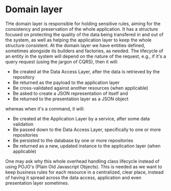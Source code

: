 # Domain layer

THe domain layer is responsible for holding sensitive rules, aiming for the consistency and preservation of the whole application. It has a structure focused on protecting the quality of the data being transfered in and out of the system, as well as helping the application layer to keep the whole structure consistent.
At the domain layer we have entities defined, sometimes alongside its builders and factories, as needed. The lifecycle of an entity in the system will depend on the nature of the request, e.g., if it's a query request (using the jargon of CQRS), then it will:

- Be created at the Data Access Layer, after the data is retrieved by the repository
- Be returned as the payload to the application layer
- Be cross-validated against another resources (when applicable)
- Be asked to create a JSON representation of itself and
- Be returned to the presentation layer as a JSON object

whereas when it's a command, it will:

- Be created at the Application Layer by a service, after some data validation
- Be passed down to the Data Access Layer, specifically to one or more repositories
- Be persisted to the database by one or more repositories
- Be returned as a new, updated instance to the application layer (when applicable)

One may ask why this whole overhead handling class lifecycle instead of using POJO's (Plain Old Javascript Objects). This is
needed as we want to keep business rules for each resource in a centralized, clear place, instead of having it spread across the data access, application and even presentation layer sometimes.

